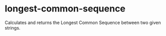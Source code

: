 # longest-common-sequence
Calculates and returns the Longest Common Sequence between two given strings.
